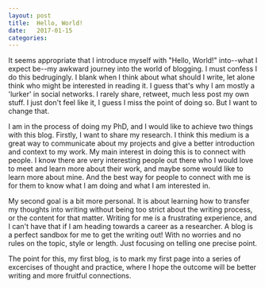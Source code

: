 ```yaml
---
layout: post
title:  Hello, World!
date:   2017-01-15
categories:
---
```


It seems appropriate that I introduce myself with "Hello, World!" into--what I expect be--my awkward journey into the world of blogging. I must confess I do this bedrugingly. I blank when I think about what should I write, let alone think who might be interested in reading it. I guess that's why I am mostly a 'lurker' in social networks. I rarely share, retweet, much less post my own stuff. I just don't feel like it, I guess I miss the point of doing so. But I want to change that.

I am in the process of doing my PhD, and I would like to achieve two things with this blog. Firstly, I want to share my research. I think this medium is a great way to communicate about my projects and give a better introduction and context to my work. My main interest in doing this is to connect with people. I know there are very interesting people out there who I would love to meet and learn more about their work, and maybe some would like to learn more about mine. And the best way for people to connect with me is for them to know what I am doing and what I am interested in.

My second goal is a bit more personal. It is about learning how to transfer my thoughts into writing without being too strict about the writing process, or the content for that matter. Writing for me is a frustrating experience, and I can't have that if I am heading towards a career as a researcher. A blog is a perfect sandbox for me to get the writing out! With no worries and no rules on the topic, style or length. Just focusing on telling one precise point.

The point for this, my first blog, is to mark my first page into a series of excercises of thought and practice, where I hope the outcome will be better writing and more fruitful connections.
